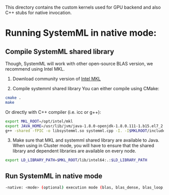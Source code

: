 <!--
{% comment %}
Licensed to the Apache Software Foundation (ASF) under one or more
contributor license agreements.  See the NOTICE file distributed with
this work for additional information regarding copyright ownership.
The ASF licenses this file to you under the Apache License, Version 2.0
(the "License"); you may not use this file except in compliance with
the License.  You may obtain a copy of the License at

http://www.apache.org/licenses/LICENSE-2.0

Unless required by applicable law or agreed to in writing, software
distributed under the License is distributed on an "AS IS" BASIS,
WITHOUT WARRANTIES OR CONDITIONS OF ANY KIND, either express or implied.
See the License for the specific language governing permissions and
limitations under the License.
{% endcomment %}
-->

This directory contains the custom kernels used for GPU backend and also C++ stubs for native invocation.

# Running SystemML in native mode:

## Compile SystemML shared library

Though, SystemML will work with other open-source BLAS version, we recommend using Intel MKL.

1. Download community version of [Intel MKL](https://software.intel.com/sites/campaigns/nest/)

2. Compile systemml shared library
You can either compile using CMake:
```bash
cmake .
make
```

Or directly with C++ compiler (i.e. icc or g++):
```bash
export MKL_ROOT=/opt/intel/mkl
export JAVA_HOME=/usr/lib/jvm/java-1.8.0-openjdk-1.8.0.111-1.b15.el7_2.x86_64
g++ -shared -fPIC -o libsystemml.so systemml.cpp -I. -I$MKLROOT/include -I$JAVA_HOME/include -I$JAVA_HOME/include/linux -fopenmp -L$MKL_ROOT/lib/intel64/ -lmkl_rt -lm
```

3. Make sure that MKL and systemml shared library are available to Java. 
When using in Cluster mode, you will have to ensure that the shared library and dependent libraries are available on every node. 
```bash
export LD_LIBRARY_PATH=$MKL_ROOT/lib/intel64:.:$LD_LIBRARY_PATH
```

## Run SystemML in native mode

```bash
-native: <mode> (optional) execution mode (blas, blas_dense, blas_loop, blas_loop_dense)
```